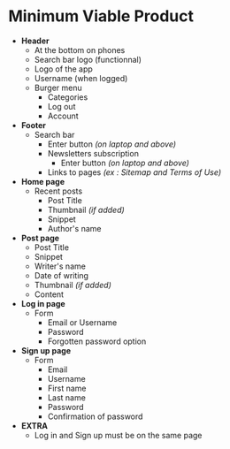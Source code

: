 # Minimum Viable Product

- **Header**
  - At the bottom on phones
  - Search bar logo (functionnal)
  - Logo of the app
  - Username (when logged)
  - Burger menu
    - Categories
    - Log out
    - Account
- **Footer**
  - Search bar
    - Enter button *(on laptop and above)*
    - Newsletters subscription
      - Enter button *(on laptop and above)*
    - Links to pages *(ex : Sitemap and Terms of Use)*
- **Home page**
  - Recent posts
    - Post Title
    - Thumbnail *(if added)*
    - Snippet
    - Author's name
- **Post page**
  - Post Title
  - Snippet
  - Writer's name
  - Date of writing
  - Thumbnail *(if added)*
  - Content
- **Log in page**
  - Form
    - Email or Username
    - Password
    - Forgotten password option
- **Sign up page**
  - Form
    - Email
    - Username
    - First name
    - Last name
    - Password
    - Confirmation of password
- **EXTRA**
  - Log in and Sign up must be on the same page
